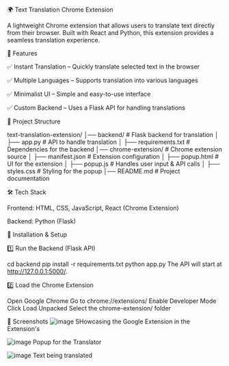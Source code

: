 🌍 Text Translation Chrome Extension

A lightweight Chrome extension that allows users to translate text directly from their browser. Built with React and Python, this extension provides a seamless translation experience.


🚀 Features

✅ Instant Translation – Quickly translate selected text in the browser

✅ Multiple Languages – Supports translation into various languages

✅ Minimalist UI – Simple and easy-to-use interface

✅ Custom Backend – Uses a Flask API for handling translations

📂 Project Structure

text-translation-extension/
│── backend/                # Flask backend for translation
│   ├── app.py              # API to handle translation
│   ├── requirements.txt    # Dependencies for the backend
│── chrome-extension/       # Chrome extension source
│   ├── manifest.json       # Extension configuration
│   ├── popup.html          # UI for the extension
│   ├── popup.js            # Handles user input & API calls
│   ├── styles.css          # Styling for the popup
│── README.md               # Project documentation


🛠 Tech Stack

Frontend: HTML, CSS, JavaScript, React (Chrome Extension)

Backend: Python (Flask)

📖 Installation & Setup

1️⃣ Run the Backend (Flask API)

cd backend
pip install -r requirements.txt
python app.py
The API will start at http://127.0.0.1:5000/.

2️⃣ Load the Chrome Extension

Open Google Chrome
Go to chrome://extensions/
Enable Developer Mode
Click Load Unpacked
Select the chrome-extension/ folder

📸 Screenshots
![image](https://github.com/user-attachments/assets/6f3cdb33-7dea-486e-9a1e-7b68b07b9f97)
SHowcasing the Google Extension in the Extension's

![image](https://github.com/user-attachments/assets/35d47a80-92cd-4d98-95dd-2c82fda98000)
Popup for the Translator 

![image](https://github.com/user-attachments/assets/29e0cc60-b971-4b2e-91d2-b2d58036d7f2)
Text being translated









